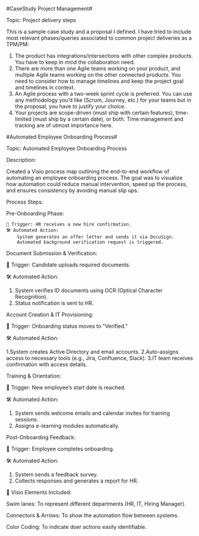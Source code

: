 #CaseStudy Project Management#

Topic: Project delivery steps

This is a sample case study and a proposal I defined. I have tried to include most relevant phases/queries associated to common project deliveries as a TPM/PM:
1. The product has integrations/intersections with other complex products. You have to keep in mind the collaboration need.
2. There are more than one Agile teams working on your product, and multiple Agile teams working on the other connected products.  You need to consider how to manage timelines and keep the project goal and timelines in context.
3. An Agile process with a two-week sprint cycle is preferred. You can use any methodology you’d like (Scrum, Journey, etc.) for your teams but in the proposal, you have to justify your choice.
4. Your projects are scope-driven (must ship with certain features), time-limited (must ship by a certain date), or both. Time management and tracking are of utmost importance here.





#Automated Employee Onboarding Process#

Topic: Automated Employee Onboarding Process

Description:

Created a Visio process map outlining the end-to-end workflow of automating an employee onboarding process. The goal was to visualize how automation could reduce manual intervention, speed up the process, and ensures consistency by avoiding manual slip ups.

Process Steps:

Pre-Onboarding Phase:

    📌 Trigger: HR receives a new hire confirmation.
    🛠️ Automated Action:
        System generates an offer letter and sends it via DocuSign.
        Automated background verification request is triggered.

Document Submission & Verification:

📌 Trigger: Candidate uploads required documents.

🛠️ Automated Action:

1. System verifies ID documents using OCR (Optical Character Recognition).
2. Status notification is sent to HR.

Account Creation & IT Provisioning:

📌 Trigger: Onboarding status moves to "Verified."

🛠️ Automated Action:

1.System creates Active Directory and email accounts.
2.Auto-assigns access to necessary tools (e.g., Jira, Confluence, Slack).
3.IT team receives confirmation with access details.

Training & Orientation:

📌 Trigger: New employee’s start date is reached.

🛠️ Automated Action:

1. System sends welcome emails and calendar invites for training sessions.
2. Assigns e-learning modules automatically.

Post-Onboarding Feedback:

📌 Trigger: Employee completes onboarding.

🛠️ Automated Action:

1. System sends a feedback survey.
2. Collects responses and generates a report for HR.

🎯 Visio Elements Included:

Swim lanes: To represent different departments (HR, IT, Hiring Manager).

Connectors & Arrows: To show the automation flow between systems.

Color Coding: To indicate doer actions easily identifiable.

